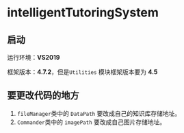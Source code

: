 # intelligentTutoringSystem

## 启动

运行环境：**VS2019**

框架版本：**4.7.2**，但是`Utilities` 模块框架版本要为 **4.5**

## 要更改代码的地方

1. `fileManager`类中的 `DataPath` 要改成自己的知识库存储地址。
2. `Commander`类中的 `imagePath` 要改成自己图片存储地址。
